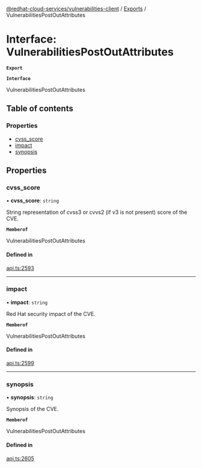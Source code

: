 [@redhat-cloud-services/vulnerabilities-client](../README.md) / [Exports](../modules.md) / VulnerabilitiesPostOutAttributes

# Interface: VulnerabilitiesPostOutAttributes

**`Export`**

**`Interface`**

VulnerabilitiesPostOutAttributes

## Table of contents

### Properties

- [cvss\_score](VulnerabilitiesPostOutAttributes.md#cvss_score)
- [impact](VulnerabilitiesPostOutAttributes.md#impact)
- [synopsis](VulnerabilitiesPostOutAttributes.md#synopsis)

## Properties

### cvss\_score

• **cvss\_score**: `string`

String representation of cvss3 or cvvs2 (if v3 is not present) score of the CVE.

**`Memberof`**

VulnerabilitiesPostOutAttributes

#### Defined in

[api.ts:2593](https://github.com/RedHatInsights/javascript-clients/blob/master/packages/vulnerabilities/api.ts#L2593)

___

### impact

• **impact**: `string`

Red Hat security impact of the CVE.

**`Memberof`**

VulnerabilitiesPostOutAttributes

#### Defined in

[api.ts:2599](https://github.com/RedHatInsights/javascript-clients/blob/master/packages/vulnerabilities/api.ts#L2599)

___

### synopsis

• **synopsis**: `string`

Synopsis of the CVE.

**`Memberof`**

VulnerabilitiesPostOutAttributes

#### Defined in

[api.ts:2605](https://github.com/RedHatInsights/javascript-clients/blob/master/packages/vulnerabilities/api.ts#L2605)
